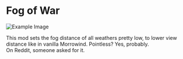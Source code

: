 # Fog of War

![Example Image](image.png)

This mod sets the fog distance of all weathers pretty low, to lower view distance like in vanilla Morrowind. Pointless? Yes, probably.    
On Reddit, someone asked for it.
